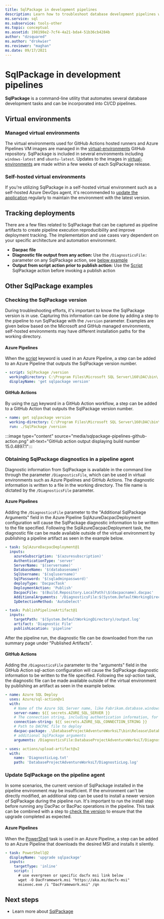 ```yaml
---
title: SqlPackage in development pipelines
description: Learn how to troubleshoot database development pipelines with SqlPackage.
ms.service: sql
ms.subservice: tools-other
ms.topic: conceptual
ms.assetid: 198198e2-7cf4-4a21-bda4-51b36cb4284b
author: "dzsquared"
ms.author: "drskwier"
ms.reviewer: "maghan"
ms.date: 09/17/2021
---
```


# SqlPackage in development pipelines

**SqlPackage** is a command-line utility that automates several database development tasks and can be incorporated into CI/CD pipelines.

## Virtual environments

### Managed virtual environments

The virtual environments used for GitHub Actions hosted runners and Azure Pipelines VM images are managed in the [virtual-environments](https://github.com/actions/virtual-environments) GitHub repository.  SqlPackage is included in several environments including `windows-latest` and `ubuntu-latest`. Updates to the images in [virtual-environments](https://github.com/actions/virtual-environments) are made within a few weeks of each SqlPackage release.

### Self-hosted virtual environments

If you're utilizing SqlPackage in a self-hosted virtual environment such as a self-hosted Azure DevOps agent, it's recommended to [update the application](sqlpackage-download.md) regularly to maintain the environment with the latest version.

## Tracking deployments

There are a few files related to SqlPackage that can be captured as pipeline artifacts to create pipeline execution reproducibility and improve deployment tracking. The implementation and use cases vary dependent on your specific architecture and automation environment.

- **Dacpac file**
- **Diagnostic file output from any action:** Use the `/DiagnosticsFile:` parameter on any SqlPackage action, see [below example](#obtaining-sqlpackage-diagnostics-in-a-pipeline-agent)
- **Output from script action prior to publish action:**  Use the [Script](sqlpackage-script.md) SqlPackage action before invoking a publish action

## Other SqlPackage examples

### Checking the SqlPackage version

During troubleshooting efforts, it's important to know the SqlPackage version is in use.  Capturing this information can be done by adding a step to the pipeline to run SqlPackage with the `/version` parameter.  Examples are given below based on the Microsoft and GitHub managed environments, self-hosted environments may have different installation paths for the working directory.

#### Azure Pipelines

When the [script](/azure/devops/pipelines/yaml-schema#script) keyword is used in an Azure Pipeline, a step can be added to an Azure Pipeline that outputs the SqlPackage version number.

```yaml
- script: SqlPackage /version
  workingDirectory: C:\Program Files\Microsoft SQL Server\160\DAC\bin\
  displayName: 'get sqlpackage version'
```

#### GitHub Actions

By using the [run](https://docs.github.com/en/actions/using-workflows/workflow-syntax-for-github-actions) keyword in a GitHub Action workflow, a step can be added to a GitHub Action that outputs the SqlPackage version number.

```yaml
- name: get sqlpackage version
  working-directory: C:\Program Files\Microsoft SQL Server\160\DAC\bin\
  run: ./SqlPackage /version
```

:::image type="content" source="media/sqlpackage-pipelines-github-action.png" alt-text="GitHub action output displaying build number 15.0.4897.1":::


### Obtaining SqlPackage diagnostics in a pipeline agent

Diagnostic information from SqlPackage is available in the command line through the parameter `/DiagnosticsFile`, which can be used in virtual environments such as Azure Pipelines and GitHub Actions.  The diagnostic information is written to a file in the working directory.  The file name is dictated by the `/DiagnosticsFile` parameter.

#### Azure Pipelines
Adding the `/DiagnosticsFile` parameter to the "Additional SqlPackage Arguments" field in the Azure Pipeline SqlAzureDacpacDeployment configuration will cause the SqlPackage diagnostic information to be written to the file specified.  Following the SqlAzureDacpacDeployment task, the diagnostic file can be made available outside of the virtual environment by publishing a pipeline artifact as seen in the example below.

```yaml
- task: SqlAzureDacpacDeployment@1
  inputs:
    azureSubscription: '$(azuresubscription)'
    AuthenticationType: 'server'
    ServerName: '$(servername)'
    DatabaseName: '$(databasename)'
    SqlUsername: '$(sqlusername)'
    SqlPassword: '$(sqladminpassword)'
    deployType: 'DacpacTask'
    DeploymentAction: 'Publish'
    DacpacFile: '$(Build.Repository.LocalPath)\$(dacpacname).dacpac'
    AdditionalArguments: '/DiagnosticsFile:$(System.DefaultWorkingDirectory)/output.log'
    IpDetectionMethod: 'AutoDetect'

- task: PublishPipelineArtifact@1
  inputs:
    targetPath: '$(System.DefaultWorkingDirectory)/output.log'
    artifact: 'Diagnostic File'
    publishLocation: 'pipeline'
```

After the pipeline run, the diagnostic file can be downloaded from the run summary page under "Published Artifacts".

#### GitHub Actions
Adding the `/DiagnosticsFile` parameter to the "arguments" field in the GitHub Action sql-action configuration will cause the SqlPackage diagnostic information to be written to the file specified.  Following the sql-action task, the diagnostic file can be made available outside of the virtual environment by publishing an artifact as seen in the example below.

```yaml
- name: Azure SQL Deploy
  uses: Azure/sql-action@v1
  with:
    # Name of the Azure SQL Server name, like Fabrikam.database.windows.net.
    server-name: ${{ secrets.AZURE_SQL_SERVER }}
    # The connection string, including authentication information, for the Azure SQL Server database.
    connection-string: ${{ secrets.AZURE_SQL_CONNECTION_STRING }}
    # Path to DACPAC file to deploy
    dacpac-package: .\DatabaseProjectAdventureWorksLT\bin\Release\DatabaseProjectAdventureWorksLT.dacpac
    # additional SqlPackage arguments
    arguments: /DiagnosticsFile:DatabaseProjectAdventureWorksLT/DiagnosticLog.log

- uses: actions/upload-artifact@v2
  with:
    name: 'DiagnosticLog.txt'
    path: 'DatabaseProjectAdventureWorksLT/DiagnosticLog.log'
```

### Update SqlPackage on the pipeline agent

In some scenarios, the current version of SqlPackage installed in the pipeline environment may be insufficient. If the environment can't be directly modified, an additional step can be used to install a newer version of SqlPackage during the pipeline run. It's important to run the install step before running any DacPac or BacPac operations in the pipeline. This task can be combined with a step to [check the version](#checking-the-sqlpackage-version) to ensure that the upgrade completed as expected.

#### Azure Pipelines
When the [PowerShell](/azure/devops/pipelines/tasks/utility/powershell) task is used in an Azure Pipeline, a step can be added to an Azure Pipeline that downloads the desired MSI and installs it silently. 

```yaml
- task: PowerShell@2
  displayName: 'upgrade sqlpackage'
  inputs:
    targetType: 'inline'
    script: |
      # use evergreen or specific dacfx msi link below
      wget -O DacFramework.msi "https://aka.ms/dacfx-msi"
      msiexec.exe /i "DacFramework.msi" /qn
```


## Next steps

- Learn more about [SqlPackage](sqlpackage.md)
